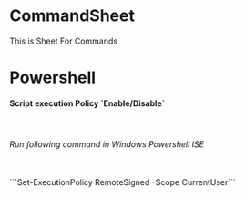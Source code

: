 # CommandSheet
This is Sheet For Commands
# Powershell
<h4>Script execution Policy `Enable/Disable`</h4><br>
<h6>Run following command in Windows Powershell ISE</h6><br>
```Set-ExecutionPolicy RemoteSigned -Scope CurrentUser```<br>

